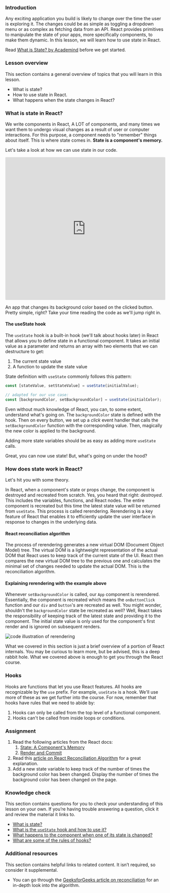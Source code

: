### Introduction

Any exciting application you build is likely to change over the time the user is exploring it. The changes could be as simple as toggling a dropdown menu or as complex as fetching data from an API. React provides primitives to manipulate the state of your apps, more specifically components, to make them dynamic. In this lesson, we will learn how to use state in React.  

Read  [What is State? by Academind](https://academind.com/tutorials/what-is-state) before we get started.

### Lesson overview

This section contains a general overview of topics that you will learn in this lesson.

- What is state?
- How to use state in React.   
- What happens when the state changes in React?

### What is state in React? 

We write components in React, A LOT of components, and many times we want them to undergo visual changes as a result of user or computer interactions. For this purpose, a component needs to "remember" things about itself. This is where state comes in. **State is a component's memory.** 

Let's take a look at how we can use state in our code.

<iframe style="border: 1px solid rgba(0, 0, 0, 0.1);border-radius:2px;" width="100%" height="450" src="https://codesandbox.io/p/sandbox/unruffled-pasteur-6h36wf?file=%2Fsrc%2FApp.jsx%3A10%2C27&embed=1" allowfullscreen></iframe>

An app that changes its background color based on the clicked button. Pretty simple, right? Take your time reading the code as we'll jump right in.

#### The useState hook

<span id="useState-hook">The `useState` hook is a built-in hook (we'll talk about hooks later) in React that allows you to define state in a functional component. It takes an initial value as a parameter and returns an array with two elements that we can destructure to get:</span>

1. The current state value
1. A function to update the state value

State definition with `useState` commonly follows this pattern:

~~~js
const [stateValue, setStateValue] = useState(initialValue);

// adapted for our use case:
const [backgroundColor, setBackgroundColor] = useState(initialColor);
~~~

Even without much knowledge of React, you can, to some extent, understand what's going on. The `backgroundColor` state is defined with the hook. Then on every button, we set up a _click_ event handler that calls the `setBackgroundColor` function with the corresponding value. Then, magically the new color is applied to the background. 

Adding more state variables should be as easy as adding more `useState` calls.

Great, you can now use state! But, what's going on under the hood? 

### How does state work in React? 

Let's hit you with some theory.

In React, when a component's state or props change, the component is destroyed and recreated from scratch. Yes, you heard that right: _destroyed_. This includes the variables, functions, and React nodes. The entire component is recreated but this time the latest state value will be returned from `useState`. This process is called rerendering. Rerendering is a key feature of React that enables it to efficiently update the user interface in response to changes in the underlying data.

<div class="lesson-note" markdown="1">

#### React reconciliation algorithm

The process of rerendering generates a new virtual DOM (Document Object Model) tree. The virtual DOM is a lightweight representation of the actual DOM that React uses to keep track of the current state of the UI. React then compares the new virtual DOM tree to the previous one and calculates the minimal set of changes needed to update the actual DOM. This is the reconciliation algorithm. 

</div>

#### Explaining rerendering with the example above 

Whenever `setBackgroundColor` is called, our `App` component is rerendered. Essentially, the component is recreated which means the `onButtonClick` function and our `div` and `button`'s are recreated as well. You might wonder, shouldn't the `backgroundColor` state be recreated as well? Well, React takes the responsibility of keeping track of the latest state and providing it to the component. The initial state value is only used for the component's first render and is ignored on subsequent renders. 

![code illustration of rerendering](https://cdn.statically.io/gh/TheOdinProject/curriculum/abf5962ab36c951bab907a9952d09400651eab10/react/states_and_effects/introduction_to_state/imgs/00.png)

What we covered in this section is just a brief overview of a portion of React internals. You may be curious to learn more, but be advised, this is a deep rabbit hole. What we covered above is enough to get you through the React course. 

### Hooks 

Hooks are functions that let you use React features. All hooks are recognizable by the `use` prefix. For example, `useState` is a hook. We'll use more of these as we get further into the course. For now, remember that hooks have rules that we need to abide by:

1. Hooks can only be called from the top level of a functional component.
1. Hooks can't be called from inside loops or conditions.

### Assignment

<div class="lesson-content__panel" markdown="1">

1. Read the following articles from the React docs:
    1. [State: A Component's Memory](https://react.dev/learn/state-a-components-memory)
    1. [Render and Commit](https://react.dev/learn/render-and-commit)
1. Read this [article on React Reconciliation Algorithm](https://medium.com/javarevisited/react-reconciliation-algorithm-86e3e22c1b40) for a great explanation.
1. Add a new state variable to keep track of the number of times the background color has been changed. Display the number of times the background color has been changed on the page. 

</div>

### Knowledge check

This section contains questions for you to check your understanding of this lesson on your own. If you’re having trouble answering a question, click it and review the material it links to.

*   <a class="knowledge-check-link" href="#what-is-state-in-react">What is state?</a>
*   <a class="knowledge-check-link" href="#useState-hook">What is the `useState` hook and how to use it?</a>
*   <a class="knowledge-check-link" href="#how-does-state-work-in-react">What happens to the component when one of its state is changed?</a>
*   <a class="knowledge-check-link" href="#hooks">What are some of the rules of hooks?</a>

### Additional resources

This section contains helpful links to related content. It isn’t required, so consider it supplemental.

* You can go through the [GeeksforGeeks article on reconciliation](https://www.geeksforgeeks.org/reactjs-reconciliation/) for an in-depth look into the algorithm.
